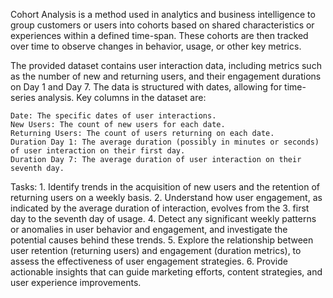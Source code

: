 Cohort Analysis is a method used in analytics and business intelligence to group customers or users into cohorts based on shared characteristics or experiences within a defined time-span. These cohorts are then tracked over time to observe changes in behavior, usage, or other key metrics.

The provided dataset contains user interaction data, including metrics such as the number of new and returning users, and their engagement durations on Day 1 and Day 7. The data is structured with dates, allowing for time-series analysis. Key columns in the dataset are:

    Date: The specific dates of user interactions.
    New Users: The count of new users for each date.
    Returning Users: The count of users returning on each date.
    Duration Day 1: The average duration (possibly in minutes or seconds) of user interaction on their first day.
    Duration Day 7: The average duration of user interaction on their seventh day.

Tasks: 
    1. Identify trends in the acquisition of new users and the retention of returning users on a weekly basis.
    2. Understand how user engagement, as indicated by the average duration of interaction, evolves from the 3. first day to the seventh day of usage.
    4. Detect any significant weekly patterns or anomalies in user behavior and engagement, and investigate the potential causes behind these trends.
    5. Explore the relationship between user retention (returning users) and engagement (duration metrics), to assess the effectiveness of user engagement strategies.
    6. Provide actionable insights that can guide marketing efforts, content strategies, and user experience improvements.

```python
